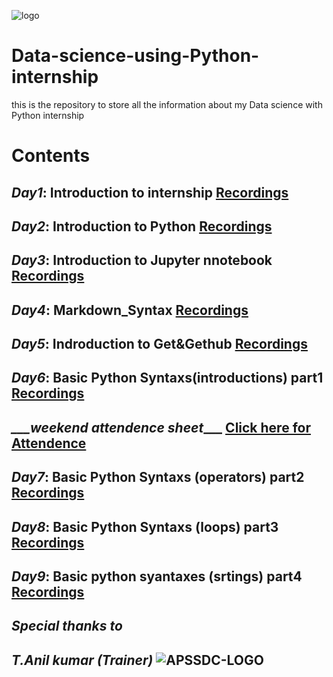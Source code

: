 ![logo](https://www.fiesttech.com/wp-content/uploads/2020/10/data-science-with-python.png)
# Data-science-using-Python-internship
this is the repository to store all the information about  my Data science with Python internship
# Contents
## ***___Day1___***: Introduction to internship [Recordings](https://transcripts.gotomeeting.com/#/s/0321a7229932e2544f8b00d34c74dc377cfe856fcdebb07b8fd50a47bf150a40)
## ***___Day2___***: Introduction to Python [Recordings](https://transcripts.gotomeeting.com/#/s/9663bb766291798f6a23306fa3bdffc600d82b6eece69d4baedf2ddb23eac759)
## ***___Day3___***: Introduction to Jupyter nnotebook [Recordings](https://transcripts.gotomeeting.com/#/s/9dda8ac6d4b85b1fd06b087e8001ec3bb51bafc9f68f7e96996658aaadf767c6)
## ***___Day4___***: Markdown_Syntax [Recordings](https://transcripts.gotomeeting.com/#/s/fd36cbc9d6a8b615c267b6f442a450de82b5c2162448da9a741a132fe752ce19)
## ***___Day5___***: Indroduction to Get&Gethub [Recordings](https://transcripts.gotomeeting.com/#/s/92f5635805d7e3451d4a79ce984f3118e955e3e8929c51e632f9cbc87fee4533)
## ***___Day6___***: Basic Python Syntaxs(introductions) part1 [Recordings](https://transcripts.gotomeeting.com/#/s/690197bfecf7d4018fba26d780871215ea988d8bef095e721ea494464c0efe71)
## ***___weekend attendence sheet***___ [Click here for Attendence](https://docs.google.com/spreadsheets/d/1jGqff5PyL53ukZL3z8_6NjaKkoNcg93M92Mouf8bKrI/edit?usp=sharing)
## ***___Day7___***: Basic Python Syntaxs (operators) part2 [Recordings](https://youtu.be/X5mPhddbLL8)
## ***___Day8___***: Basic Python Syntaxs (loops) part3 [Recordings](https://youtu.be/cf-El932Cl4)
## ***___Day9___***: Basic python syantaxes (srtings) part4 [Recordings]()
## ***___Special thanks to___***
## ***___T.Anil kumar (Trainer)___*** ![APSSDC-LOGO](https://camo.githubusercontent.com/ae6595fb4d9538f2c8bf3ab504d8e2ce66c7aa13e128901f7a7ccacb63b9361c/68747470733a2f2f64726976652e676f6f676c652e636f6d2f75633f6578706f72743d646f776e6c6f61642669643d3135414b51365f2d42697857344b366d4c36525070684635454b58715946327a6a)
